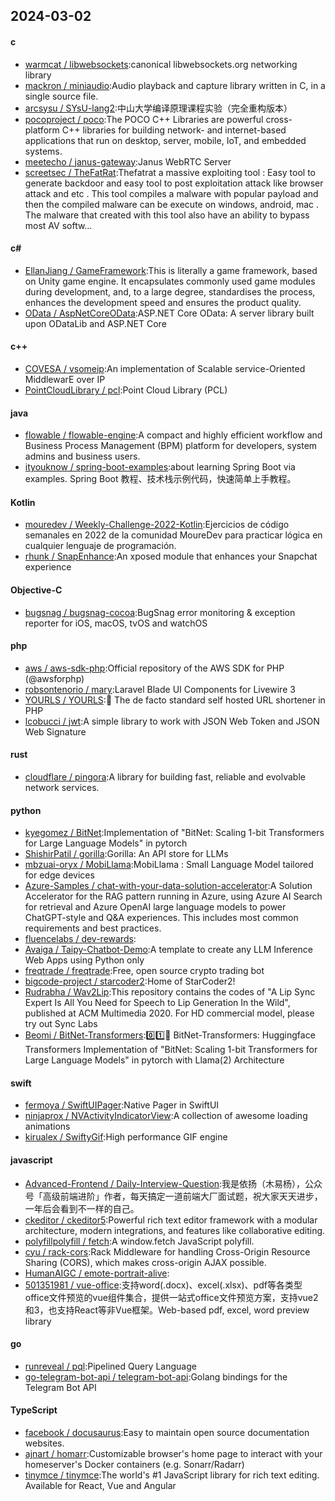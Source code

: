 ## 2024-03-02
#### c
* [warmcat / libwebsockets](https://github.com/warmcat/libwebsockets):canonical libwebsockets.org networking library
* [mackron / miniaudio](https://github.com/mackron/miniaudio):Audio playback and capture library written in C, in a single source file.
* [arcsysu / SYsU-lang2](https://github.com/arcsysu/SYsU-lang2):中山大学编译原理课程实验（完全重构版本）
* [pocoproject / poco](https://github.com/pocoproject/poco):The POCO C++ Libraries are powerful cross-platform C++ libraries for building network- and internet-based applications that run on desktop, server, mobile, IoT, and embedded systems.
* [meetecho / janus-gateway](https://github.com/meetecho/janus-gateway):Janus WebRTC Server
* [screetsec / TheFatRat](https://github.com/screetsec/TheFatRat):Thefatrat a massive exploiting tool : Easy tool to generate backdoor and easy tool to post exploitation attack like browser attack and etc . This tool compiles a malware with popular payload and then the compiled malware can be execute on windows, android, mac . The malware that created with this tool also have an ability to bypass most AV softw…
#### c#
* [EllanJiang / GameFramework](https://github.com/EllanJiang/GameFramework):This is literally a game framework, based on Unity game engine. It encapsulates commonly used game modules during development, and, to a large degree, standardises the process, enhances the development speed and ensures the product quality.
* [OData / AspNetCoreOData](https://github.com/OData/AspNetCoreOData):ASP.NET Core OData: A server library built upon ODataLib and ASP.NET Core
#### c++
* [COVESA / vsomeip](https://github.com/COVESA/vsomeip):An implementation of Scalable service-Oriented MiddlewarE over IP
* [PointCloudLibrary / pcl](https://github.com/PointCloudLibrary/pcl):Point Cloud Library (PCL)
#### java
* [flowable / flowable-engine](https://github.com/flowable/flowable-engine):A compact and highly efficient workflow and Business Process Management (BPM) platform for developers, system admins and business users.
* [ityouknow / spring-boot-examples](https://github.com/ityouknow/spring-boot-examples):about learning Spring Boot via examples. Spring Boot 教程、技术栈示例代码，快速简单上手教程。
#### Kotlin
* [mouredev / Weekly-Challenge-2022-Kotlin](https://github.com/mouredev/Weekly-Challenge-2022-Kotlin):Ejercicios de código semanales en 2022 de la comunidad MoureDev para practicar lógica en cualquier lenguaje de programación.
* [rhunk / SnapEnhance](https://github.com/rhunk/SnapEnhance):An xposed module that enhances your Snapchat experience
#### Objective-C
* [bugsnag / bugsnag-cocoa](https://github.com/bugsnag/bugsnag-cocoa):BugSnag error monitoring & exception reporter for iOS, macOS, tvOS and watchOS
#### php
* [aws / aws-sdk-php](https://github.com/aws/aws-sdk-php):Official repository of the AWS SDK for PHP (@awsforphp)
* [robsontenorio / mary](https://github.com/robsontenorio/mary):Laravel Blade UI Components for Livewire 3
* [YOURLS / YOURLS](https://github.com/YOURLS/YOURLS):🔗 The de facto standard self hosted URL shortener in PHP
* [lcobucci / jwt](https://github.com/lcobucci/jwt):A simple library to work with JSON Web Token and JSON Web Signature
#### rust
* [cloudflare / pingora](https://github.com/cloudflare/pingora):A library for building fast, reliable and evolvable network services.
#### python
* [kyegomez / BitNet](https://github.com/kyegomez/BitNet):Implementation of "BitNet: Scaling 1-bit Transformers for Large Language Models" in pytorch
* [ShishirPatil / gorilla](https://github.com/ShishirPatil/gorilla):Gorilla: An API store for LLMs
* [mbzuai-oryx / MobiLlama](https://github.com/mbzuai-oryx/MobiLlama):MobiLlama : Small Language Model tailored for edge devices
* [Azure-Samples / chat-with-your-data-solution-accelerator](https://github.com/Azure-Samples/chat-with-your-data-solution-accelerator):A Solution Accelerator for the RAG pattern running in Azure, using Azure AI Search for retrieval and Azure OpenAI large language models to power ChatGPT-style and Q&A experiences. This includes most common requirements and best practices.
* [fluencelabs / dev-rewards](https://github.com/fluencelabs/dev-rewards):
* [Avaiga / Taipy-Chatbot-Demo](https://github.com/Avaiga/Taipy-Chatbot-Demo):A template to create any LLM Inference Web Apps using Python only
* [freqtrade / freqtrade](https://github.com/freqtrade/freqtrade):Free, open source crypto trading bot
* [bigcode-project / starcoder2](https://github.com/bigcode-project/starcoder2):Home of StarCoder2!
* [Rudrabha / Wav2Lip](https://github.com/Rudrabha/Wav2Lip):This repository contains the codes of "A Lip Sync Expert Is All You Need for Speech to Lip Generation In the Wild", published at ACM Multimedia 2020. For HD commercial model, please try out Sync Labs
* [Beomi / BitNet-Transformers](https://github.com/Beomi/BitNet-Transformers):0️⃣1️⃣🤗 BitNet-Transformers: Huggingface Transformers Implementation of "BitNet: Scaling 1-bit Transformers for Large Language Models" in pytorch with Llama(2) Architecture
#### swift
* [fermoya / SwiftUIPager](https://github.com/fermoya/SwiftUIPager):Native Pager in SwiftUI
* [ninjaprox / NVActivityIndicatorView](https://github.com/ninjaprox/NVActivityIndicatorView):A collection of awesome loading animations
* [kirualex / SwiftyGif](https://github.com/kirualex/SwiftyGif):High performance GIF engine
#### javascript
* [Advanced-Frontend / Daily-Interview-Question](https://github.com/Advanced-Frontend/Daily-Interview-Question):我是依扬（木易杨），公众号「高级前端进阶」作者，每天搞定一道前端大厂面试题，祝大家天天进步，一年后会看到不一样的自己。
* [ckeditor / ckeditor5](https://github.com/ckeditor/ckeditor5):Powerful rich text editor framework with a modular architecture, modern integrations, and features like collaborative editing.
* [polyfillpolyfill / fetch](https://github.com/polyfillpolyfill/fetch):A window.fetch JavaScript polyfill.
* [cyu / rack-cors](https://github.com/cyu/rack-cors):Rack Middleware for handling Cross-Origin Resource Sharing (CORS), which makes cross-origin AJAX possible.
* [HumanAIGC / emote-portrait-alive](https://github.com/HumanAIGC/emote-portrait-alive):
* [501351981 / vue-office](https://github.com/501351981/vue-office):支持word(.docx)、excel(.xlsx)、pdf等各类型office文件预览的vue组件集合，提供一站式office文件预览方案，支持vue2和3，也支持React等非Vue框架。Web-based pdf, excel, word preview library
#### go
* [runreveal / pql](https://github.com/runreveal/pql):Pipelined Query Language
* [go-telegram-bot-api / telegram-bot-api](https://github.com/go-telegram-bot-api/telegram-bot-api):Golang bindings for the Telegram Bot API
#### TypeScript
* [facebook / docusaurus](https://github.com/facebook/docusaurus):Easy to maintain open source documentation websites.
* [ajnart / homarr](https://github.com/ajnart/homarr):Customizable browser's home page to interact with your homeserver's Docker containers (e.g. Sonarr/Radarr)
* [tinymce / tinymce](https://github.com/tinymce/tinymce):The world's #1 JavaScript library for rich text editing. Available for React, Vue and Angular
